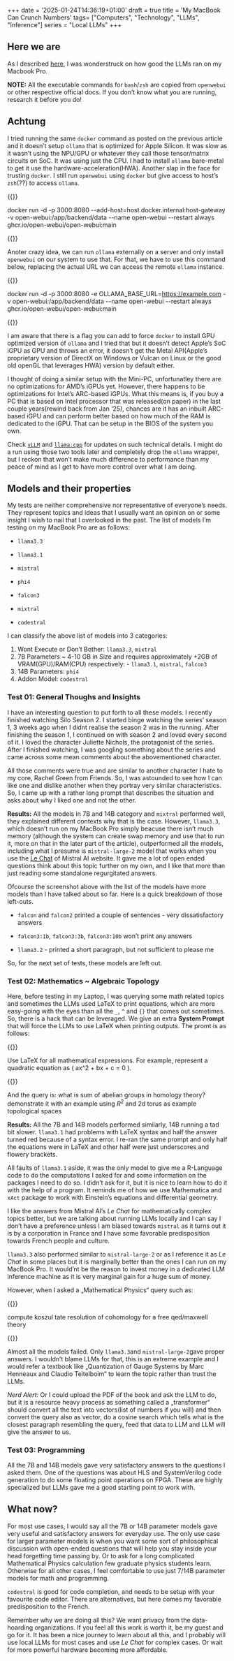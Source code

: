 +++
date = '2025-01-24T14:36:19+01:00'
draft = true
title = 'My MacBook Can Crunch Numbers'
tags= ["Computers", "Technology", "LLMs", "Inference"]
series = "Local LLMs"
+++


## Here we are

As I described [here](https://ashwinbalaji.xyz/posts/the-mutable-landscape-of-running-llms-locally/#updates), I was wonderstruck on how good the LLMs ran on my Macbook Pro.

**NOTE:** All the executable commands for `bash`/`zsh` are copied from `openwebui` or other respective official docs. If you don’t know what you are running, research it before you do!

## Achtung 

I tried running the same `docker` command as posted on the previous article and it doesn’t setup `ollama` that is optimized for Apple Silicon. It was slow as it wasn’t using the NPU/GPU or whatever they call those tensor/matrix circuits on SoC. It was using just the CPU. I had to install `ollama` bare-metal to get it use the hardware-acceleration(HWA). Another slap in the face for trusting `docker`. I still run `openwebui` using `docker` but give access to host’s `zsh`(??) to access `ollama`.

{{<highlight text>}}

docker run -d -p 3000:8080 --add-host=host.docker.internal:host-gateway -v open-webui:/app/backend/data --name open-webui --restart always ghcr.io/open-webui/open-webui:main

{{</highlight>}}

Anoter crazy idea, we can run `ollama` externally on a server and only install `openwebui` on our system to use that. For that, we have to use this command below, replacing the actual URL we can access the remote `ollama` instance.

{{<highlight text>}}

docker run -d -p 3000:8080 -e OLLAMA_BASE_URL=https://example.com -v open-webui:/app/backend/data --name open-webui --restart always ghcr.io/open-webui/open-webui:main

{{</highlight>}}

I am aware that there is a flag you can add to force `docker` to install GPU optimized version of `ollama` and I tried that but it doesn’t detect Apple’s SoC iGPU as GPU and throws an error, it doesn’t get the Metal API(Apple’s proprietary version of DirectX on Windows or Vulcan on Linux or the good old openGL that leverages HWA) version by default either.

I thought of doing a similar setup with the Mini-PC, unfortunatley there are no optimizations for AMD’s iGPUs yet. However, there happens to be optimizations for Intel’s ARC-based iGPUs. What this means is, if you buy a PC that is based on Intel processor that was released(on paper) in the last couple years(rewind back from Jan ‘25), chances are it has an inbuilt ARC-based iGPU and can perform better based on how much of the RAM is dedicated to the iGPU. That can be setup in the BIOS of the system you own.

Check [`vLLM`](https://github.com/vllm-project/vllm) and [`llama.cpp`](https://github.com/ggerganov/llama.cpp) for updates on such technical details. I might do a run using those two tools later and completely drop the `ollama` wrapper, but I reckon that won’t make much difference to performance than my peace of mind as I get to have more control over what I am doing.

## Models and their properties

My tests are neither comprehensive nor representative of everyone’s needs. They represent topics and ideas that I usually want an opinion on or some insight I wish to nail that I overlooked in the past. The list of models I’m testing on my MacBook Pro are as follows:

- `llama3.3`

- `llama3.1`

- `mistral`

- `phi4`

- `falcon3`

- `mixtral`

- `codestral`

I can classify the above list of models into 3 categories:

1. Wont Execute or Don’t Bother: `llama3.3`, `mixtral`
2. 7B Parameters ~ 4-10 GB in Size and requires approximately +2GB of VRAM(GPU)/RAM(CPU) respectively: - `llama3.1`, `mistral`, `falcon3`
3. 14B Parameters: `phi4`
4. Addon Model: `codestral`

### Test 01: General Thoughs and Insights

I have an interesting question to put forth to all these models. I recently finished watching Silo Season 2. I started binge watching the series’ season 1, 3 weeks ago when I didnt realise the season 2 was in the running. After finishing the season 1, I continued on with season 2 and loved every second of it. I loved the character Juliette Nichols, the protagonist of the series. After I finished watching, I was googling something about the series and came across some mean comments about the abovementioned character. 

All those comments were true and are similar to another character I hate to my core, Rachel Green from Friends. So, I was astounded to see how I can like one and dislike another when they portray very similar characteristics. So, I came up with a rather long prompt that describes the situation and asks about why I liked one and not the other.

**Results:** All the models in 7B and 14B category and `mixtral` performed well, they explained different contexts why that is the case. However, `llama3.3`, which doesn’t run on my MacBook Pro simply beacuse there isn’t much memory (although the system can create swap memory and use that to run it, more on that in the later part of the article), outperformed all the models, including what I presume is `mistral-large-2` model that works when you use the [Le Chat](https://chat.mistral.ai/) of Mistral AI website. It gave me a lot of open ended questions think about this topic further on my own, and I like that more than just reading some standalone regurgitated answers.

Ofcourse the screenshot above with the list of the models have more models than I have talked about so far. Here is a quick breakdown of those left-outs.

- `falcon` and `falcon2` printed a couple of sentences - very dissatisfactory answers

- `falcon3:1b`, `falcon3:3b`, `falcon3:10b` won’t print any answers

- `llama3.2` - printed a short paragraph, but not sufficient to please me

So, for the next set of tests, these models are left out.

### Test 02: Mathematics ~ Algebraic Topology

Here, before testing in my Laptop, I was querying some math related topics and sometimes the LLMs used LaTeX to print equations, which are more easy-going with the eyes than all the `_`, `^` and `{}` that comes out sometimes. So, there is a hack that can be leveraged. We give an extra **System Prompt** that will force the LLMs to use LaTeX when printing outputs. The promt is as follows:

{{<highlight text>}}

Use LaTeX for all mathematical expressions. For example, represent a quadratic equation as \( ax^2 + bx + c = 0 \).

{{</highlight>}}

And the query is: what is sum of abelian groups in homology theory? demonstrate it with an example using $R^2$ and 2d torus as example topological spaces

**Results:** All the 7B and 14B models performed similarly, 14B running a tad bit slower. `llama3.1` had problems with LaTeX syntax and half the answer turned red because of a syntax error. I re-ran the same prompt and only half the equations were in LaTeX and other half were just underscores and flowery brackets. 

All faults of `llama3.1` aside, it was the only model to give me a R-Language code to do the computations I asked for and some information on the packages I need to do so. I didn’t ask for it, but it is nice to learn how to do it with the help of a program. It reminds me of how we use Mathematica and `xAct` package to work with Einstein’s equations and differential geometry.

I like the answers from Mistral AI’s *Le Chat* for mathematically complex topics better, but we are talking about running LLMs locally and I can say I don’t have a preference unless I am biased towards `mistral` as it turns out it is by a corporation in France and I have some favorable predisposition towards French people and culture. 

`llama3.3` also performed similar to `mistral-large-2` or as I reference it as *Le Chat* in some places but it is marginally better than the ones I can run on my MacBook Pro. It would’nt be the reason to invest money in a dedicated LLM inference machine as it is very marginal gain for a huge sum of money.

However, when I asked a „Mathematical Physics“ query such as: 

{{<highlight text>}}

compute koszul tate resolution of cohomology for a free qed/maxwell theory

{{</highlight>}}

Almost all the models failed. Only `llama3.3`and `mistral-large-2`gave proper answers. I wouldn’t blame LLMs for that, this is an extreme example and I would refer a textbook like „Quantization of Gauge Systems by Marc Henneaux and Claudio Teitelboim“ to learn the topic rather than trust the LLMs. 

*Nerd Alert:* Or I could upload the PDF of the book and ask the LLM to do, but it is a resource heavy process as something called a „transformer“ should convert all the text into vectors(list of numbers if you will) and then convert the query also as vector, do a cosine search which tells what is the closest paragraph resembling the query, feed that data to LLM and LLM will give the answer to us.

### Test 03: Programming

All the 7B and 14B models gave very satisfactory answers to the questions I asked them. One of the questions was about HLS and SystemVerilog code generation to do some floating point operations on FPGA. These are highly specialized but LLMs gave me a good starting point to work with.

## What now?

For most use cases, I would say all the 7B or 14B parameter models gave very useful and satisfactory answers for everyday use. The only use case for larger parameter models is when you want some sort of philosophical discussion with open-ended questions that will help you stay inside your head forgetting time passing by. Or to ask for a long complicated Mathematical Physics calculation few graduate physics students learn. Otherwise for all other cases, I feel comfortable to use just 7/14B parameter models for math and programming.

`codestral` is good for code completion, and needs to be setup with your favourite code editor. There are alternatives, but here comes my favorable predisposition to the French.

Remember why we are doing all this? We want privacy from the data-hoarding organizations. If you feel all this work is worth it, be my guest and go for it. It has been a nice journey to learn about all this, and I probably will use local LLMs for most cases and use *Le Chat* for complex cases. Or wait for more powerful hardware becoming more affordable.

